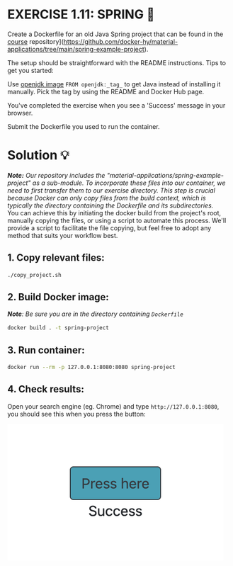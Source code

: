 # EXERCISE 1.11: SPRING 🤔
Create a Dockerfile for an old Java Spring project that can be found in the [course](https://github.com/docker-hy/material-applications/tree/main/spring-example-project) repository](https://github.com/docker-hy/material-applications/tree/main/spring-example-project).

The setup should be straightforward with the README instructions. Tips to get you started:

Use [openjdk image](https://hub.docker.com/_/openjdk) `FROM openjdk:_tag_` to get Java instead of installing it manually. Pick the tag by using the README and Docker Hub page.

You've completed the exercise when you see a 'Success' message in your browser.

Submit the Dockerfile you used to run the container.

# Solution 💡

_**Note:** Our repository includes the "material-applications/spring-example-project" as a sub-module. To incorporate these files into our container, we need to first transfer them to our exercise directory. This step is crucial because Docker can only copy files from the build context, which is typically the directory containing the Dockerfile and its subdirectories._<br>
You can achieve this by initiating the docker build from the project's root, manually copying the files, or using a script to automate this process. We'll provide a script to facilitate the file copying, but feel free to adopt any method that suits your workflow best.


## 1. Copy relevant files:

```bash
./copy_project.sh
```

## 2. Build Docker image:

_**Note**: Be sure you are in the directory containing `Dockerfile`_

```bash
docker build . -t spring-project
```

## 3. Run container:
    
```bash
docker run --rm -p 127.0.0.1:8080:8080 spring-project
```

## 4. Check results:
Open your search engine (eg. Chrome) and type `http://127.0.0.1:8080`, you should see this when you press the button:

![success](https://github.com/milistu/DevOpsWithDocker/blob/main/assets/exercise_1_11_output.png "Exercise 11 Output")